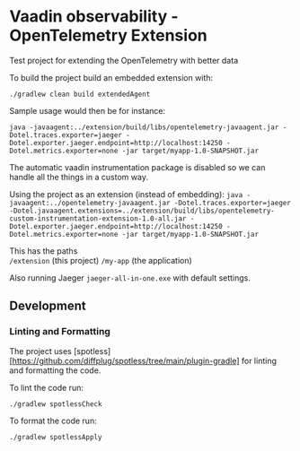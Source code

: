 # Vaadin observability - OpenTelemetry Extension

Test project for extending the OpenTelemetry with better data

To build the project build an embedded extension with:

`./gradlew clean build extendedAgent`

Sample usage would then be for instance:

`java -javaagent:../extension/build/libs/opentelemetry-javaagent.jar -Dotel.traces.exporter=jaeger -Dotel.exporter.jaeger.endpoint=http://localhost:14250 -Dotel.metrics.exporter=none -jar target/myapp-1.0-SNAPSHOT.jar`

 The automatic vaadin instrumentation package is disabled so we can handle all the things in a custom way.

Using the project as an extension (instead of embedding):
`java -javaagent:../opentelemetry-javaagent.jar -Dotel.traces.exporter=jaeger -Dotel.javaagent.extensions=../extension/build/libs/opentelemetry-custom-instrumentation-extension-1.0-all.jar -Dotel.exporter.jaeger.endpoint=http://localhost:14250 -Dotel.metrics.exporter=none -jar target/myapp-1.0-SNAPSHOT.jar`

This has the paths  
`/extension` (this project)
`/my-app` (the application)

Also running Jaeger `jaeger-all-in-one.exe` with default settings.

## Development

### Linting and Formatting

The project uses [spotless][https://github.com/diffplug/spotless/tree/main/plugin-gradle] for linting and formatting the code.

To lint the code run:
```
./gradlew spotlessCheck
```

To format the code run:
```
./gradlew spotlessApply
```
